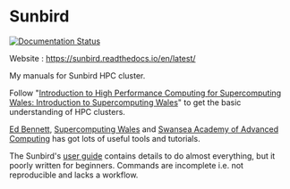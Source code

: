# Sunbird
[![Documentation Status](https://readthedocs.org/projects/sunbird/badge/?version=latest)](https://sunbird.readthedocs.io/en/latest/?badge=latest)

Website : https://sunbird.readthedocs.io/en/latest/

My manuals for Sunbird HPC cluster.

Follow "[Introduction to High Performance Computing for Supercomputing Wales: Introduction to Supercomputing Wales](https://edbennett.github.io/SCW-tutorial/)" to get the basic understanding of HPC clusters.

[Ed Bennett](https://github.com/edbennett?tab=repositories), [Supercomputing Wales](https://github.com/orgs/SupercomputingWales/repositories) and [Swansea Academy of Advanced Computing](https://github.com/sa2c) has got lots of useful tools and tutorials.


The Sunbird's [user guide](https://github.com/praksharma/Sunbird/blob/main/Supercomputing-Wales-User-Guide-User-Guide-2020-v1.pdf) contains details to do almost everything, but it poorly written for beginners. Commands are incomplete i.e. not reproducible and lacks a workflow.